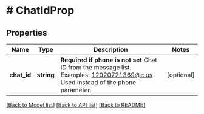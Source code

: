 # # ChatIdProp

## Properties

Name | Type | Description | Notes
------------ | ------------- | ------------- | -------------
**chat_id** | **string** | **Required if phone is not set**  Chat ID from the message list. Examples: 12020721369@c.us . Used instead of the phone parameter. | [optional]

[[Back to Model list]](../../README.md#models) [[Back to API list]](../../README.md#endpoints) [[Back to README]](../../README.md)
